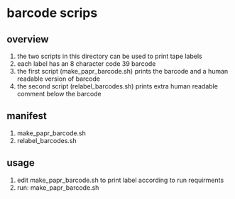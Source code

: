 # barcode scrips

## overview
  1. the two scripts in this directory can be used to print tape labels 
  2. each label has an 8 character code 39 barcode
  3. the first script (make_papr_barcode.sh) prints the barcode and a human readable version of barcode
  4. the second script (relabel_barcodes.sh) prints extra human readable comment below the barcode

## manifest
   1. make_papr_barcode.sh
   2. relabel_barcodes.sh


## usage

  1. edit make_papr_barcode.sh to print label according to run requirments
  2. run: make_papr_barcode.sh

